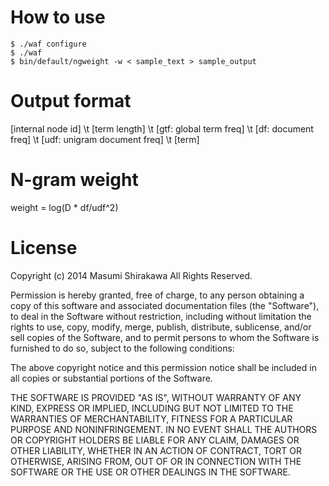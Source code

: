 # How to use

    $ ./waf configure
    $ ./waf
    $ bin/default/ngweight -w < sample_text > sample_output

# Output format

[internal node id] \t [term length] \t [gtf: global term freq] \t [df: document freq] \t [udf: unigram document freq] \t [term]

# N-gram weight

weight = log(D * df/udf^2)

# License

Copyright (c) 2014 Masumi Shirakawa All Rights Reserved.

Permission is hereby granted, free of charge, to any person
obtaining a copy of this software and associated documentation
files (the "Software"), to deal in the Software without
restriction, including without limitation the rights to use,
copy, modify, merge, publish, distribute, sublicense, and/or sell
copies of the Software, and to permit persons to whom the
Software is furnished to do so, subject to the following
conditions:

The above copyright notice and this permission notice shall be
included in all copies or substantial portions of the Software.

THE SOFTWARE IS PROVIDED "AS IS", WITHOUT WARRANTY OF ANY KIND,
EXPRESS OR IMPLIED, INCLUDING BUT NOT LIMITED TO THE WARRANTIES
OF MERCHANTABILITY, FITNESS FOR A PARTICULAR PURPOSE AND
NONINFRINGEMENT. IN NO EVENT SHALL THE AUTHORS OR COPYRIGHT
HOLDERS BE LIABLE FOR ANY CLAIM, DAMAGES OR OTHER LIABILITY,
WHETHER IN AN ACTION OF CONTRACT, TORT OR OTHERWISE, ARISING
FROM, OUT OF OR IN CONNECTION WITH THE SOFTWARE OR THE USE OR
OTHER DEALINGS IN THE SOFTWARE.
